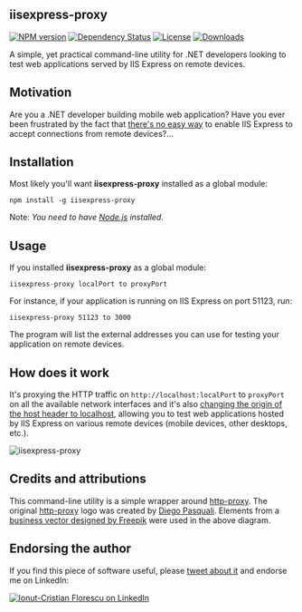 ## iisexpress-proxy
[![NPM version][npm-image]][npm-url]
[![Dependency Status][david-image]][david-url]
[![License][license-image]][license-url]
[![Downloads][downloads-image]][downloads-url]

A simple, yet practical command-line utility for .NET developers looking to test web applications served by IIS Express on remote devices.

## Motivation
Are you a .NET developer building mobile web application?
Have you ever been frustrated by the fact that [there's no easy way](https://www.google.com/search?q=iis+express+remote+access) to enable IIS Express to accept connections from remote devices?...

## Installation
Most likely you'll want **iisexpress-proxy** installed as a global module:

    npm install -g iisexpress-proxy

Note: *You need to have [Node.js](https://nodejs.org/) installed.*

## Usage
If you installed **iisexpress-proxy** as a global module:

    iisexpress-proxy localPort to proxyPort

For instance, if your application is running on IIS Express on port 51123, run:

    iisexpress-proxy 51123 to 3000

The program will list the external addresses you can use for testing your application on remote devices.

## How does it work
It's proxying the HTTP traffic on `http://localhost:localPort` to `proxyPort` on all the available network interfaces and it's also [changing the origin of the host header to localhost](https://github.com/nodejitsu/node-http-proxy/blob/master/lib/http-proxy.js#L43), allowing you to test web applications hosted by IIS Express on various remote devices (mobile devices, other desktops, etc.).

![iisexpress-proxy](https://raw.github.com/icflorescu/iisexpress-proxy/master/diagram.jpg)

## Credits and attributions
This command-line utility is a simple wrapper around [http-proxy](https://github.com/nodejitsu/node-http-proxy).
The original [http-proxy](https://github.com/nodejitsu/node-http-proxy) logo was created by [Diego Pasquali](http://dribbble.com/diegopq). Elements from a [business vector designed by Freepik](http://www.freepik.com/free-photos-vectors/business) were used in the above diagram.

## Endorsing the author
If you find this piece of software useful, please [tweet about it](http://twitter.com/share?text=Access%20your%20IIS%20Express%20applications%20from%20remote%20devices&url=https%3A%2F%2Fgithub.com%2Ficflorescu%2Fiisexpress-proxy&hashtags=iisexpress%2Cremote%2Cvisualstudio%2Cnode.js&via=icflorescu) and endorse me on LinkedIn:

[![Ionut-Cristian Florescu on LinkedIn](https://static.licdn.com/scds/common/u/img/webpromo/btn_viewmy_160x25.png)](https://www.linkedin.com/in/icflorescu)

[npm-image]: https://img.shields.io/npm/v/iisexpress-proxy.svg?style=flat-square
[npm-url]: https://npmjs.org/package/iisexpress-proxy
[david-image]: http://img.shields.io/david/icflorescu/iisexpress-proxy.svg?style=flat-square
[david-url]: https://david-dm.org/icflorescu/iisexpress-proxy
[license-image]: http://img.shields.io/npm/l/iisexpress-proxy.svg?style=flat-square
[license-url]: LICENSE
[downloads-image]: http://img.shields.io/npm/dm/iisexpress-proxy.svg?style=flat-square
[downloads-url]: https://npmjs.org/package/iisexpress-proxy
